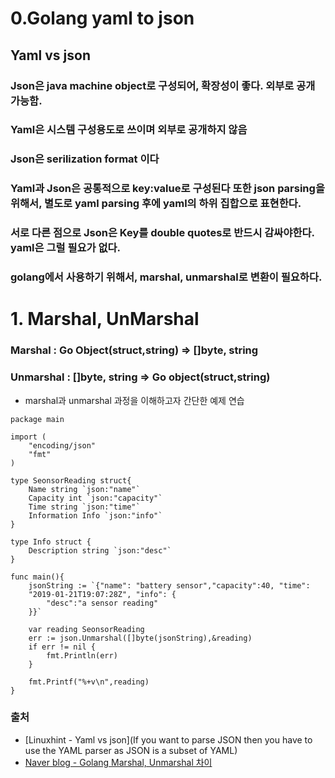 
# 0.Golang yaml to json

## Yaml vs json
### Json은 java machine object로 구성되어, 확장성이 좋다. 외부로 공개 가능함. 
### Yaml은 시스템 구성용도로 쓰이며 외부로 공개하지 않음
### Json은 serilization format 이다
### Yaml과 Json은 공통적으로 key:value로 구성된다 또한 json parsing을 위해서, 별도로 yaml parsing 후에 yaml의 하위 집합으로 표현한다.
### 서로 다른 점으로 Json은 Key를 double quotes로 반드시 감싸야한다. yaml은 그럴 필요가 없다.
### golang에서 사용하기 위해서, marshal, unmarshal로 변환이 필요하다.

# 1. Marshal, UnMarshal
### Marshal   : Go Object(struct,string) => []byte, string
### Unmarshal : []byte, string => Go object(struct,string)

- marshal과 unmarshal 과정을 이해하고자 간단한 예제 연습

```
package main

import (
	"encoding/json"
	"fmt"
)

type SeonsorReading struct{
	Name string `json:"name"`
	Capacity int `json:"capacity"`
	Time string `json:"time"`
	Information Info `json:"info"`
}

type Info struct {
	Description string `json:"desc"`
}

func main(){
	jsonString := `{"name": "battery sensor","capacity":40, "time":
	"2019-01-21T19:07:28Z", "info": {
		"desc":"a sensor reading"
	}}`

	var reading SeonsorReading
	err := json.Unmarshal([]byte(jsonString),&reading) 
	if err != nil {
		fmt.Println(err)
	} 

	fmt.Printf("%+v\n",reading)
}
```


### 출처

- [Linuxhint - Yaml vs json](If you want to parse JSON then you have to use the YAML parser as JSON is a subset of YAML)
- [Naver blog - Golang Marshal, Unmarshal 차이](https://etloveguitar.tistory.com/44)
<br><br><br>
